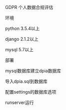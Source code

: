 GDPR 个人数据合规评估

环境 

python 3.5.4以上

django 2.1.2以上

mysql 5.7以上

部署

mysql数据库建立dpia数据库

导入dpia.sql到数据库

配置settings的数据库选项


runserver运行

